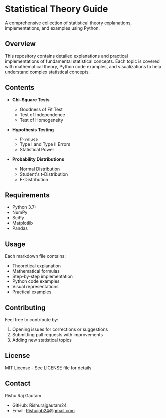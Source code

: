 # Statistical Theory Guide

A comprehensive collection of statistical theory explanations, implementations, and examples using Python.

## Overview

This repository contains detailed explanations and practical implementations of fundamental statistical concepts. Each topic is covered with mathematical theory, Python code examples, and visualizations to help understand complex statistical concepts.

## Contents

- **Chi-Square Tests**
  - Goodness of Fit Test
  - Test of Independence
  - Test of Homogeneity

- **Hypothesis Testing**
  - P-values
  - Type I and Type II Errors
  - Statistical Power

- **Probability Distributions**
  - Normal Distribution
  - Student's t-Distribution
  - F-Distribution

## Requirements

- Python 3.7+
- NumPy
- SciPy
- Matplotlib
- Pandas

## Usage

Each markdown file contains:
- Theoretical explanation
- Mathematical formulas
- Step-by-step implementation
- Python code examples
- Visual representations
- Practical examples

## Contributing

Feel free to contribute by:
1. Opening issues for corrections or suggestions
2. Submitting pull requests with improvements
3. Adding new statistical topics

## License

MIT License - See LICENSE file for details

## Contact

Rishu Raj Gautam
- GitHub: Rishurajgautam24
- Email: Rishujob24@gmail.com